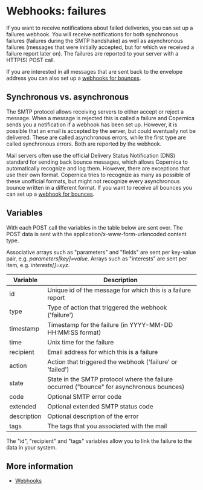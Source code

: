 # Webhooks: failures

If you want to receive notifications about failed deliveries,
you can set up a failures webhook. You will receive notifications
for both synchronous failures (failures during the SMTP handshake)
as well as asynchronous failures (messages that were initially accepted,
but for which we received a failure report later on). The failures are 
reported to your server with a HTTP(S) POST call.

If you are interested in all messages that are sent back to the envelope 
address you can also set up a [webhooks for bounces](webhook-failures).

## Synchronous vs. asynchronous

The SMTP protocol allows receiving servers to either accept or reject a 
message. When a message is rejected this is called a failure and Copernica 
sends you a notification if a webhook has been set up. However, it 
is possible that an email is accepted by the server, but could eventually 
not be delivered. These are called asynchronous errors, while the first 
type are called synchronous errors. Both are reported by the webhook.

Mail servers often use the official Delivery Status Notification (DNS) 
standard for sending back bounce messages, which allows Copernica to 
automatically recognize and log them. However, there are exceptions 
that use their own format. Copernica tries to recognize as many as possible 
of these unofficial formats, but might not recognize every asynchronous 
bounce written in a different format. If you want to receive all bounces 
you can set up a [webhook for bounces](webhook-bounces).

## Variables

With each POST call the variables in the table below are sent over. The 
POST data is sent with the application/x-www-form-urlencoded content type.

Associative arrays such as "parameters" and "fields" are sent per key-value pair,
e.g. *parameters[key]=value*.
Arrays such as "interests" are sent per item, e.g. *interests[]=xyz*.

| Variable     | Description                                                                               |
|--------------|-------------------------------------------------------------------------------------------|
| id           | Unique id of the message for which this is a failure report                               |
| type         | Type of action that triggered the webhook ('failure')                                     |
| timestamp    | Timestamp for the failure (in YYYY-MM-DD HH:MM:SS format)                                 |
| time         | Unix time for the failure                                                                 |
| recipient    | Email address for which this is a failure                                                 |
| action       | Action that triggered the webhook ('failure' or 'failed')                                 |
| state        | State in the SMTP protocol where the failure occurred ("bounce" for asynchronous bounces) |
| code         | Optional SMTP error code                                                                  |
| extended     | Optional extended SMTP status code                                                        |
| description  | Optional description of the error                                                         |
| tags         | The tags that you associated with the mail                                                |

The "id", "recipient" and "tags" variables allow you to link the failure to
the data in your system.

## More information

* [Webhooks](./webhooks)
